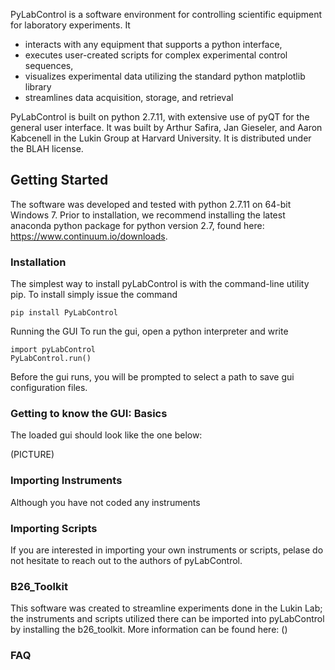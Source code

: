 PyLabControl is a software environment for controlling scientific equipment for laboratory experiments. It
+	interacts with any equipment that supports a python interface,
+	executes user-created scripts for complex experimental control sequences,
+	visualizes experimental data utilizing the standard python matplotlib library
+	streamlines data acquisition, storage, and retrieval

PyLabControl is built on python 2.7.11, with extensive use of pyQT for the general user interface. It was built by Arthur Safira, Jan Gieseler, and Aaron Kabcenell in the Lukin Group at Harvard University. It is distributed under the BLAH license.


## Getting Started
The software was developed and tested with python 2.7.11 on 64-bit Windows 7. Prior to installation, we recommend installing the latest anaconda python package for python version 2.7, found here: https://www.continuum.io/downloads.

### Installation
The simplest way to install pyLabControl is with the command-line utility pip. To install simply issue the command

`pip install PyLabControl`

Running the GUI
To run the gui, open a python interpreter and write

```
import pyLabControl
PyLabControl.run()
```

Before the gui runs, you will be prompted to select a path to save gui configuration files.

### Getting to know the GUI: Basics
The loaded gui should look like the one below:

(PICTURE)



### Importing Instruments
Although you have not coded any instruments

### Importing Scripts


If you are interested in importing your own instruments or scripts, pelase do not hesitate to reach out to the authors of pyLabControl.

### B26_Toolkit
This software was created to streamline experiments done in the Lukin Lab; the instruments and scripts utilized there can be imported into pyLabControl by installing the b26_toolkit. More information can be found here: ()

### FAQ
